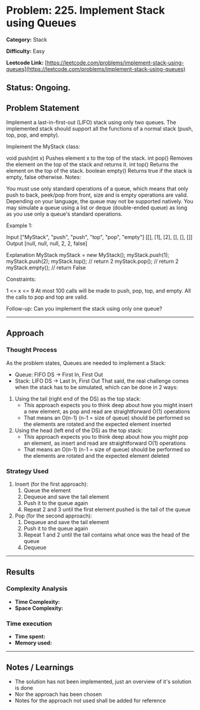 # Problem: 225. Implement Stack using Queues
**Category:** Stack

**Difficulty:** Easy

**Leetcode Link:** [https://leetcode.com/problems/implement-stack-using-queues](https://leetcode.com/problems/implement-stack-using-queues)

**Status:** Ongoing.
---

## Problem Statement

Implement a last-in-first-out (LIFO) stack using only two queues. The implemented stack should support all the functions of a normal stack (push, top, pop, and empty).

Implement the MyStack class:

void push(int x) Pushes element x to the top of the stack.
int pop() Removes the element on the top of the stack and returns it.
int top() Returns the element on the top of the stack.
boolean empty() Returns true if the stack is empty, false otherwise.
Notes:

You must use only standard operations of a queue, which means that only push to back, peek/pop from front, size and is empty operations are valid.
Depending on your language, the queue may not be supported natively. You may simulate a queue using a list or deque (double-ended queue) as long as you use only a queue's standard operations.
 

Example 1:

Input
["MyStack", "push", "push", "top", "pop", "empty"]
[[], [1], [2], [], [], []]
Output
[null, null, null, 2, 2, false]

Explanation
MyStack myStack = new MyStack();
myStack.push(1);
myStack.push(2);
myStack.top(); // return 2
myStack.pop(); // return 2
myStack.empty(); // return False
 

Constraints:

1 <= x <= 9
At most 100 calls will be made to push, pop, top, and empty.
All the calls to pop and top are valid.
 

Follow-up: Can you implement the stack using only one queue?

---

## Approach

### Thought Process

As the problem states, Queues are needed to implement a Stack:
 - Queue: FIFO DS -> First In, First Out
 - Stack: LIFO DS -> Last In, First Out
That said, the real challenge comes when the stack has to be simulated, which can be done in 2 ways:
1. Using the tail (right end of the DS) as the top stack:
    - This approach expects you to think deep about how you might insert a new element, as pop and read are straightforward O(1) operations
    - That means an O(n-1) (n-1 = size of queue) should be performed so the elements are rotated and the expected element inserted
2. Using the head (left end of the DS) as the top stack:
    - This approach expects you to think deep about how you might pop an element, as insert and read are straightforward O(1) operations
    - That means an O(n-1) (n-1 = size of queue) should be performed so the elements are rotated and the expected element deleted


### Strategy Used

1. Insert (for the first approach):
    1. Queue the element
    2. Dequeue and save the tail element
    3. Push it to the queue again
    4. Repeat 2 and 3 until the first element pushed is the tail of the queue
2. Pop (for the second approach):
    1. Dequeue and save the tail element
    2. Push it to the queue again
    3. Repeat 1 and 2 until the tail contains what once was the head of the queue
    4. Dequeue


---
## Results
### Complexity Analysis
- **Time Complexity:** 
- **Space Complexity:** 

### Time execution
- **Time spent:** 
- **Memory used:** 

---
## Notes / Learnings
- The solution has not been implemented, just an overview of it's solution is done
- Nor the approach has been chosen
- Notes for the approach not used shall be added for reference